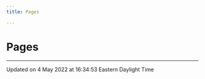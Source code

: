 ```yaml
---
title: Pages

---
```


# Pages







-------------------------------

Updated on  4 May 2022 at 16:34:53 Eastern Daylight Time
